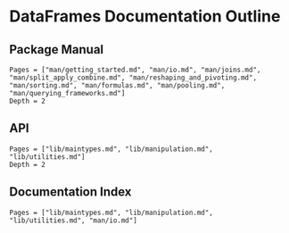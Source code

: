 # DataFrames Documentation Outline

## Package Manual

```@contents
Pages = ["man/getting_started.md", "man/io.md", "man/joins.md", "man/split_apply_combine.md", "man/reshaping_and_pivoting.md", "man/sorting.md", "man/formulas.md", "man/pooling.md", "man/querying_frameworks.md"]
Depth = 2
```

## API

```@contents
Pages = ["lib/maintypes.md", "lib/manipulation.md", "lib/utilities.md"]
Depth = 2
```

## Documentation Index

```@index
Pages = ["lib/maintypes.md", "lib/manipulation.md", "lib/utilities.md", "man/io.md"]
```
